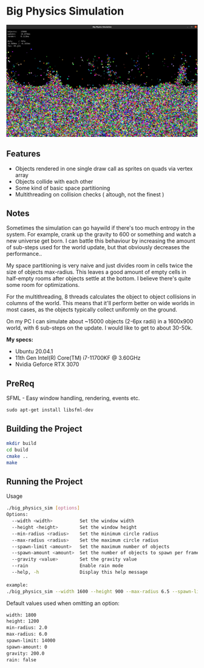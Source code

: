 # Big Physics Simulation

![screenshot](./screenshot.png)

## Features
* Objects rendered in one single draw call as sprites on quads via vertex array
* Objects collide with each other
* Some kind of basic space partitioning
* Multithreading on collision checks ( altough, not the finest )

## Notes
Sometimes the simulation can go haywild if there's too much entropy in the system. For example, crank up the gravity to 600 or something and watch a new universe get born. I can battle this behaviour by increasing the amount of sub-steps used for the world update, but that obviously decreases the performance..

My space partitioning is very naive and just divides room in cells twice the size of objects max-radius. This leaves a good amount of empty cells in half-empty rooms after objects settle at the bottom. I believe there's quite some room for optimizations.

For the multithreading, 8 threads calculates the object to object collisions in columns of the world. This means that it'll perform better on wide worlds in most cases, as the objects typically collect uniformly on the ground.

On my PC I can simulate about ~15000 objects (2-6px radii) in a 1600x900 world, with 6 sub-steps on the update. I would like to get to about 30-50k.

__My specs:__
* Ubuntu 20.04.1
* 11th Gen Intel(R) Core(TM) i7-11700KF @ 3.60GHz
* Nvidia Geforce RTX 3070

## PreReq
SFML - Easy window handling, rendering, events etc.
```
sudo apt-get install libsfml-dev
```

## Building the Project

```bash
mkdir build
cd build
cmake ..
make
```

## Running the Project
Usage

```bash
./big_physics_sim [options]
Options:
  --width <width>          Set the window width
  --height <height>        Set the window height
  --min-radius <radius>    Set the minimum circle radius
  --max-radius <radius>    Set the maximum circle radius
  --spawn-limit <amount>   Set the maximum number of objects
  --spawn-amount <amount>  Set the number of objects to spawn per frame (0 = spawn all objects at once)
  --gravity <value>        Set the gravity value
  --rain                   Enable rain mode
  --help, -h               Display this help message

example:
./big_physics_sim --width 1600 --height 900 --max-radius 6.5 --spawn-limit 16000 --spawn-amount 25 --rain
```

Default values used when omitting an option:
```bash
width: 1800
height: 1200
min-radius: 2.0
max-radius: 6.0
spawn-limit: 14000
spawn-amount: 0
gravity: 200.0
rain: false
```